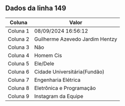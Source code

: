 ## Dados da linha 149

| Coluna | Valor |
|--------|-------|
| Coluna 1 | 08/09/2024 16:56:12 |
| Coluna 2 | Guilherme Azevedo Jardim Hentzy |
| Coluna 3 | Não |
| Coluna 4 | Homem Cis |
| Coluna 5 | Ele/Dele |
| Coluna 6 | Cidade Universitária(Fundão) |
| Coluna 7 | Engenharia Elétrica |
| Coluna 8 | Eletrônica e Programação |
| Coluna 9 | Instagram da Equipe |
